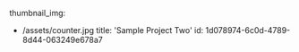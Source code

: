 thumbnail_img:
  - /assets/counter.jpg
title: 'Sample Project Two'
id: 1d078974-6c0d-4789-8d44-063249e678a7
